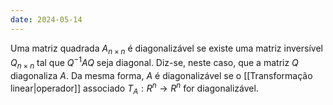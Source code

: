 ```yaml
---
date: 2024-05-14
---
```


Uma matriz quadrada $A_{n \times n}$ é diagonalizável se existe uma matriz inversível $Q_{n \times n}$ tal que $Q^{-1}AQ$ seja diagonal. Diz-se, neste caso, que a matriz $Q$ diagonaliza $A$. Da mesma forma, $A$ é diagonalizável se o [[Transformação linear|operador]] associado $T_A : R^n \to R^n$ for diagonalizável.